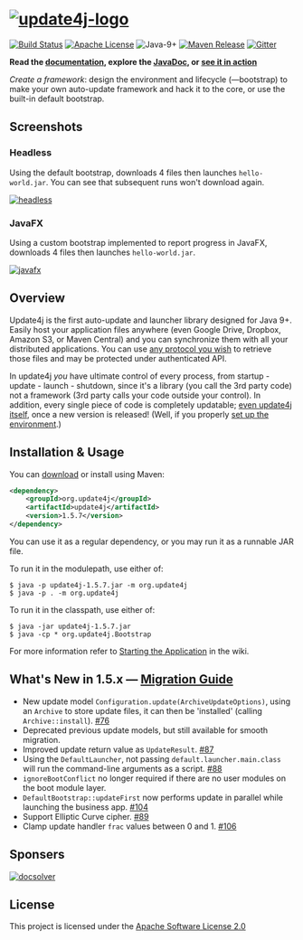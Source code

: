 # [![update4j-logo][3]][3]

[![Build Status](https://travis-ci.org/update4j/update4j.svg?branch=master)](https://travis-ci.org/update4j/update4j)   [![Apache License](https://img.shields.io/badge/license-Apache%20License%202.0-blue.svg)](http://www.apache.org/licenses/LICENSE-2.0)   ![Java-9+](https://img.shields.io/badge/java-9%2B-orange.svg)   [![Maven Release](https://img.shields.io/badge/maven%20central-v1.5.7-yellow.svg)](https://search.maven.org/search?q=org.update4j)    [![Gitter](https://badges.gitter.im/update4j/update4j.svg)](https://gitter.im/update4j/update4j?utm_source=badge&utm_medium=badge&utm_campaign=pr-badge)


**Read the [documentation](https://github.com/update4j/update4j/wiki/Documentation), explore the [JavaDoc](http://docs.update4j.org/javadoc/update4j/index.html), or [see it in action](https://github.com/update4j/update4j/wiki/Demo-Application)**

_Create a framework_: design the environment and lifecycle (&mdash;bootstrap) to make your own auto-update framework and hack it to the core, or use the built-in default bootstrap.

## Screenshots

### Headless

Using the default bootstrap, downloads 4 files then launches `hello-world.jar`. You can see that subsequent runs won't download again.

[![headless][2]][2]

### JavaFX

Using a custom bootstrap implemented to report progress in JavaFX, downloads 4 files then launches `hello-world.jar`.

[![javafx][1]][1]


## Overview

Update4j is the first auto-update and launcher library designed for Java 9+. Easily host your application files anywhere (even Google Drive, Dropbox, Amazon S3, or Maven Central) and you can synchronize them with all your distributed applications. You can use [any protocol you wish](https://gitter.im/update4j/update4j?at=5c7067c1a378ef11f6236c86) to retrieve those files and may be protected under authenticated API.

In update4j _you_ have ultimate control of every process, from startup - update - launch - shutdown, since it's a library (you call the 3rd party code) not a framework (3rd party calls your code outside your control). In addition, every single piece of code is completely updatable; [even update4j itself](https://github.com/update4j/update4j/wiki/Documentation#updating-update4j-itself), once a new version is released! (Well, if you properly [set up the environment](https://www.reddit.com/r/java/comments/ih0vcu/comment/g4apb68).)



## Installation & Usage

You can [download](https://repo1.maven.org/maven2/org/update4j/update4j/1.5.7/update4j-1.5.7.jar) or install using Maven:

```xml
<dependency>
    <groupId>org.update4j</groupId>
    <artifactId>update4j</artifactId>
    <version>1.5.7</version>
</dependency>
```

You can use it as a regular dependency, or you may run it as a runnable JAR file. 

To run it in the modulepath, use either of:

```shell
$ java -p update4j-1.5.7.jar -m org.update4j
$ java -p . -m org.update4j

```

To run it in the classpath, use either of:

```shell
$ java -jar update4j-1.5.7.jar
$ java -cp * org.update4j.Bootstrap
```

For more information refer to [Starting the Application](https://github.com/update4j/update4j/wiki/Documentation#starting-the-application) in the wiki.


## What's New in 1.5.x — [Migration Guide](https://github.com/update4j/update4j/wiki/Migration-to-1.5.x)
  * New update model `Configuration.update(ArchiveUpdateOptions)`, using an `Archive` to store update files, it can then be 'installed' (calling `Archive::install`). [#76](https://github.com/update4j/update4j/issues/76)
  * Deprecated previous update models, but still available for smooth migration.
  * Improved update return value as `UpdateResult`. [#87](https://github.com/update4j/update4j/issues/87)
  * Using the `DefaultLauncher`, not passing `default.launcher.main.class` will run the command-line arguments as a script. [#88](https://github.com/update4j/update4j/issues/88)
  * `ignoreBootConflict` no longer required if there are no user modules on the boot module layer.
  * `DefaultBootstrap::updateFirst` now performs update in parallel while launching the business app. [#104](https://github.com/update4j/update4j/issues/104)
  * Support Elliptic Curve cipher. [#89](https://github.com/update4j/update4j/issues/89)
  * Clamp update handler `frac` values between 0 and 1. [#106](https://github.com/update4j/update4j/issues/106)

## Sponsers

[![docsolver](https://avatars.githubusercontent.com/u/1634032?s=75)](https://github.com/docsolver)

## License

This project is licensed under the [Apache Software License 2.0](http://www.apache.org/licenses/LICENSE-2.0)


  [1]: https://i.stack.imgur.com/Hz1G7.gif
  [2]: https://i.stack.imgur.com/Ttf8Z.gif
  [3]: https://i.stack.imgur.com/L6WAF.jpg
